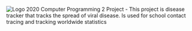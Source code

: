 ![Logo](https://github.com/ethanbowles03/2020CP2Project/blob/main/Project1Template.png)
2020 Computer Programming 2 Project - This project is disease tracker that tracks the spread of viral disease. Is used for school contact tracing and tracking worldwide statistics

